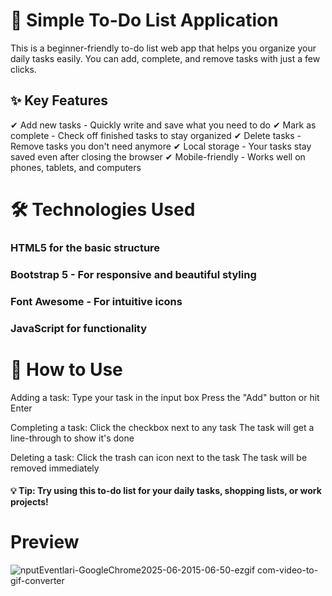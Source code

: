# 📝 Simple To-Do List Application
This is a beginner-friendly to-do list web app that helps you organize your daily tasks easily. You can add, complete, and remove tasks with just a few clicks.

## ✨ Key Features
✔ Add new tasks - Quickly write and save what you need to do
✔ Mark as complete - Check off finished tasks to stay organized
✔ Delete tasks - Remove tasks you don't need anymore
✔ Local storage - Your tasks stay saved even after closing the browser
✔ Mobile-friendly - Works well on phones, tablets, and computers

# 🛠️ Technologies Used
### HTML5 for the basic structure

### Bootstrap 5 - For responsive and beautiful styling

### Font Awesome - For intuitive icons 

### JavaScript for functionality

# 🚀 How to Use
Adding a task:
Type your task in the input box
Press the "Add" button or hit Enter

Completing a task:
Click the checkbox next to any task
The task will get a line-through to show it's done

Deleting a task:
Click the trash can icon next to the task
The task will be removed immediately

#### 💡 Tip: Try using this to-do list for your daily tasks, shopping lists, or work projects!

# Preview
![nputEventlari-GoogleChrome2025-06-2015-06-50-ezgif com-video-to-gif-converter](https://github.com/user-attachments/assets/08ff45ef-1486-4f30-b684-ea49375b69ee)

